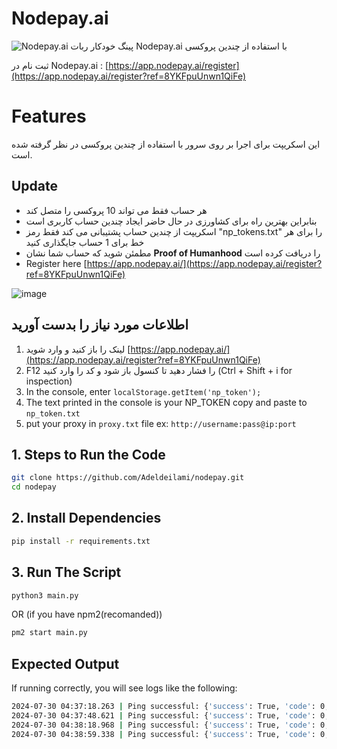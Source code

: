 # Nodepay.ai
![Nodepay.ai](image.png)
پینگ خودکار ربات Nodepay.ai با استفاده از چندین پروکسی

ثبت نام در Nodepay.ai : [https://app.nodepay.ai/register](https://app.nodepay.ai/register?ref=8YKFpuUnwn1QiFe)

# Features
این اسکریپت برای اجرا بر روی سرور با استفاده از چندین پروکسی در نظر گرفته شده است.
## Update 
- هر حساب فقط می تواند 10 پروکسی را متصل کند
- بنابراین بهترین راه برای کشاورزی در حال حاضر ایجاد چندین حساب کاربری است
- اسکریپت از چندین حساب پشتیبانی می کند فقط رمز "np_tokens.txt" را برای هر خط برای 1 حساب جایگذاری کنید
- مطمئن شوید که حساب شما نشان **Proof of Humanhood** را دریافت کرده است
- Register here [https://app.nodepay.ai/](https://app.nodepay.ai/register?ref=8YKFpuUnwn1QiFe)
  
![image](https://github.com/user-attachments/assets/6b77e7e9-7fcc-4de0-b026-ca3d1a40146e)

## اطلاعات مورد نیاز را بدست آورید

1. لینک را باز کنید و وارد شوید [https://app.nodepay.ai/](https://app.nodepay.ai/register?ref=8YKFpuUnwn1QiFe)
2. F12 را فشار دهید تا کنسول باز شود و کد را وارد کنید (Ctrl + Shift + i for inspection)
3. In the console, enter ``localStorage.getItem('np_token');``
4. The text printed in the console is your NP_TOKEN copy and paste to `np_token.txt`
5. put your proxy in `proxy.txt` file ex: `http://username:pass@ip:port`

## 1. Steps to Run the Code
```bash
git clone https://github.com/Adeldeilami/nodepay.git
cd nodepay
```

## 2. Install Dependencies
```bash
pip install -r requirements.txt
```
## 3. Run The Script
```bash
python3 main.py
```
OR (if you have npm2(recomanded))
```bash
pm2 start main.py
```
## Expected Output
If running correctly, you will see logs like the following:
```bash
2024-07-30 04:37:18.263 | Ping successful: {'success': True, 'code': 0, 'msg': 'Success', 'data': {'ip_score': 88}}
2024-07-30 04:37:48.621 | Ping successful: {'success': True, 'code': 0, 'msg': 'Success', 'data': {'ip_score': 90}}
2024-07-30 04:38:18.968 | Ping successful: {'success': True, 'code': 0, 'msg': 'Success', 'data': {'ip_score': 94}}
2024-07-30 04:38:59.338 | Ping successful: {'success': True, 'code': 0, 'msg': 'Success', 'data': {'ip_score': 98}}

```
